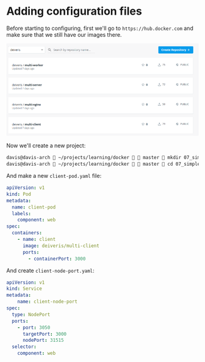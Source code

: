 # Adding configuration files

Before starting to configuring, first we'll go to `https://hub.docker.com` and make sure that we still have our images there.

![](../../images/2019-03-17-14-52-55.png)

Now we'll create a new project:

```bash
davis@davis-arch  ~/projects/learning/docker   master  mkdir 07_simplek8s
davis@davis-arch  ~/projects/learning/docker   master  cd 07_simplek8s 
```

And make a new `client-pod.yaml` file:

```yaml
apiVersion: v1
kind: Pod
metadata:
  name: client-pod
  labels:
    component: web
spec:
  containers:
    - name: client
      image: deiveris/multi-client
      ports:
        - containerPort: 3000
```

And create `client-node-port.yaml`:

```yaml
apiVersion: v1
kind: Service
metadata:
    name: client-node-port
spec:
  type: NodePort
  ports:
    - port: 3050
      targetPort: 3000
      nodePort: 31515
  selector:
    component: web
```